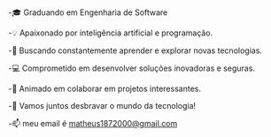 -🎓 Graduando em Engenharia de Software

-💡 Apaixonado por inteligência artificial e programação.

-🚀 Buscando constantemente aprender e explorar novas tecnologias.

-💻 Comprometido em desenvolver soluções inovadoras e seguras.

-🤝 Animado em colaborar em projetos interessantes.

-🌟 Vamos juntos desbravar o mundo da tecnologia!

-📫 meu email é matheus1872000@gmail.com




<!---
mattveanged/mattveanged is a ✨ special ✨ repository because its `README.md` (this file) appears on your GitHub profile.
You can click the Preview link to take a look at your changes.
--->
